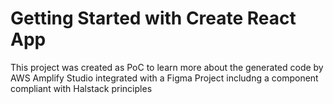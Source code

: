# Getting Started with Create React App

This project was created as PoC to learn more about the generated code by AWS Amplify Studio integrated with a Figma Project includng a component compliant with Halstack principles